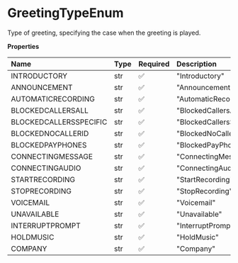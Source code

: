 # GreetingTypeEnum

Type of greeting, specifying the case when the greeting is played.

**Properties**

| Name                   | Type | Required | Description              |
| :--------------------- | :--- | :------- | :----------------------- |
| INTRODUCTORY           | str  | ✅       | "Introductory"           |
| ANNOUNCEMENT           | str  | ✅       | "Announcement"           |
| AUTOMATICRECORDING     | str  | ✅       | "AutomaticRecording"     |
| BLOCKEDCALLERSALL      | str  | ✅       | "BlockedCallersAll"      |
| BLOCKEDCALLERSSPECIFIC | str  | ✅       | "BlockedCallersSpecific" |
| BLOCKEDNOCALLERID      | str  | ✅       | "BlockedNoCallerId"      |
| BLOCKEDPAYPHONES       | str  | ✅       | "BlockedPayPhones"       |
| CONNECTINGMESSAGE      | str  | ✅       | "ConnectingMessage"      |
| CONNECTINGAUDIO        | str  | ✅       | "ConnectingAudio"        |
| STARTRECORDING         | str  | ✅       | "StartRecording"         |
| STOPRECORDING          | str  | ✅       | "StopRecording"          |
| VOICEMAIL              | str  | ✅       | "Voicemail"              |
| UNAVAILABLE            | str  | ✅       | "Unavailable"            |
| INTERRUPTPROMPT        | str  | ✅       | "InterruptPrompt"        |
| HOLDMUSIC              | str  | ✅       | "HoldMusic"              |
| COMPANY                | str  | ✅       | "Company"                |

<!-- This file was generated by liblab | https://liblab.com/ -->

